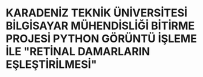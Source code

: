 # KARADENİZ TEKNİK ÜNİVERSİTESİ BİLGİSAYAR MÜHENDİSLİĞİ BİTİRME PROJESİ PYTHON GÖRÜNTÜ İŞLEME İLE "RETİNAL DAMARLARIN EŞLEŞTİRİLMESİ" 
